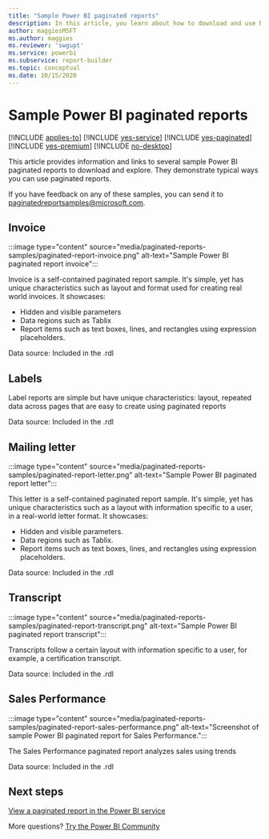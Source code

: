 ```yaml
---
title: "Sample Power BI paginated reports"
description: In this article, you learn about how to download and use Power BI paginated reports.
author: maggiesMSFT
ms.author: maggies
ms.reviewer: 'swgupt'
ms.service: powerbi
ms.subservice: report-builder
ms.topic: conceptual
ms.date: 10/15/2020
---
```


# Sample Power BI paginated reports


[!INCLUDE [applies-to](../includes/applies-to.md)] [!INCLUDE [yes-service](../includes/yes-service.md)] [!INCLUDE [yes-paginated](../includes/yes-paginated.md)] [!INCLUDE [yes-premium](../includes/yes-premium.md)] [!INCLUDE [no-desktop](../includes/no-desktop.md)]

This article provides information and links to several sample Power BI paginated reports to download and explore. They demonstrate typical ways you can use paginated reports.

If you have feedback on any of these samples, you can send it to [paginatedreportsamples@microsoft.com](mailto:paginatedreportsamples@microsoft.com).


## Invoice

:::image type="content" source="media/paginated-reports-samples/paginated-report-invoice.png" alt-text="Sample Power BI paginated report invoice":::

Invoice is a self-contained paginated report sample. It's simple, yet has unique characteristics such as layout and format used for creating real world invoices. It showcases:

- Hidden and visible parameters
- Data regions such as Tablix
- Report items such as text boxes, lines, and rectangles using expression placeholders.

Data source: Included in the .rdl 

## Labels

Label reports are simple but have unique characteristics: layout, repeated data across pages that are easy to create using paginated reports​

Data source: Included in the .rdl

## Mailing letter

:::image type="content" source="media/paginated-reports-samples/paginated-report-letter.png" alt-text="Sample Power BI paginated report letter":::

This letter is a self-contained paginated report sample. It's simple, yet has unique characteristics such as a layout with information specific to a user, in a real-world letter format. It showcases:

- Hidden and visible parameters.
- Data regions such as Tablix.
- Report items such as text boxes, lines, and rectangles using expression placeholders.

Data source: Included in the .rdl

## Transcript

:::image type="content" source="media/paginated-reports-samples/paginated-report-transcript.png" alt-text="Sample Power BI paginated report transcript":::

Transcripts follow a certain layout with information specific to a user, for example, a certification transcript.​

Data source: Included in the .rdl

## Sales Performance

:::image type="content" source="media/paginated-reports-samples/paginated-report-sales-performance.png" alt-text="Screenshot of sample Power BI paginated report for Sales Performance.":::

The Sales Performance paginated report analyzes sales using trends

Data source: Included in the .rdl
  
## Next steps

[View a paginated report in the Power BI service](../consumer/paginated-reports-view-power-bi-service.md)

More questions? [Try the Power BI Community](https://community.powerbi.com/)